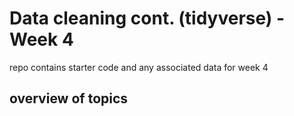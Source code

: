 # Data cleaning cont. (tidyverse) - Week 4
repo contains starter code and any associated data for week 4
## overview of topics
